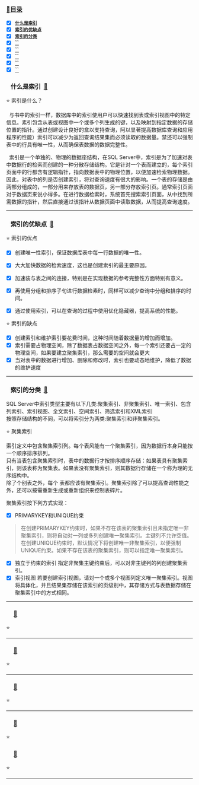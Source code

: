 ### <a  id="top" href="#top">:closed_book:目录 </a>

- [x] <a href="#01">**`什么是索引`**</a>
- [x] <a href="#02">**`索引的优缺点`**</a>
- [x] <a href="#03">**`索引的分类`**</a>
- [x] <a href="#04">**``**</a>
- [x] <a href="#05">**``**</a>
- [x] <a href="#06">**``**</a>
- [x] <a href="#07">**``**</a>
- [x] <a href="#08">**``**</a>

### &nbsp;&nbsp; <a id="01">什么是索引</a>&nbsp;&nbsp;<a href="#top">:blue_book:</a>

:star: 索引是什么？

&nbsp;&nbsp;与书中的索引一样，数据库中的索引使用户可以快速找到表或索引视图中的特定信息。素引包含从表或视图中一个或多个列生成的键，以及映射到指定数据的存储位置的指针。通过创建设计良好的盒以支持查询，阿以显著提高数据库查询和应用程序的性能）索引可以减少为返回查询结果集而必须读取的数据量。禁还可以强制表中的行具有唯一性，从而确保表数据的数据完整性。

&nbsp;&nbsp;索引是一个单独的、物理的数据座结构，在SQL Server中，索引是为了加速对表中数据行的检索而创建的一种分散存储结构。它是针对一个表而建立的，每个索引页面中的行都含有逻辑指针，指向数据表中的物理位置，以便加速检索物理数据。因此，对表中的列是否创建索引，将对查询速度有很大的影响。一个表的存储是由两部分组成的，一部分用来存放表的数据页，另一部分存放索引页。通常索引页面对于数据页来说小得多。在进行数据检索时，系统首先搜索索引页面，从中找到所需数据的指针，然后直接通过该指针从数据页面中读取数据，从而提高查询速度。

---

### &nbsp;&nbsp; <a id="02">索引的优缺点</a>&nbsp;&nbsp;<a href="#top">:blue_book:</a>

:star: 索引的优点

- [x] 创建唯一性索引，保证数据库表中每一行数据的唯一性。
- [x] 大大加快数据的检索速度，这也是创建索引的最主要原因。
- [x] 加速装与表之间的连接，特别是在实现数据的参考完整性方面特别有意义。
- [x] 再使用分组和排序子句进行数据检素时，同样可以减少查询中分组和排序的时间。
- [x] 通过使用索引，可以在查询的过程中使用优化隐藏器，提高系统的性能。


:star: 索引的缺点

- [x] 创建索引和维护索引要花费时间，这种时间随着数据量的增加而增加。
- [x] 索引需要占物理空间，除了数据表占数据空间之外，每一个索引还要占一定的物理空间，如果要建立聚集索引，那么需要的空间就会更大
- [x] 当对表中的数据进行增加、删除和修改时，索引也要动态地维护，降低了数据的维护速度

---
### &nbsp;&nbsp; <a id="03">索引的分类</a>&nbsp;&nbsp;<a href="#top">:blue_book:</a>

SQL Server中索引类型主要有以下几类:聚集索引、非聚集索引、唯一索引、包含列索引、索引视图、全文索引、空间索引、筛选索引和XML索引   
按照存储结构的不同，可以将索引分为两类:聚集索引和非聚集索引。

:star: 聚集索引

索引定义中包含聚集索引列。每个表风能有一个聚集索引，因为数据行本身只能按一个顺序排序排列。   
只有当表包含聚集索引时，表中的数据行才按排序顺序存储：如果表具有聚集索引，则该表称为聚集表。如果表没有聚集索引，则其数据行存储在一个称为理的无序结构中。    
除了个别表之外，每个 表都应该有聚集索引。聚集索引除了可以提高查询性能之外，还可以按需重新生成或重新组织来控制表碎片。

聚集索引按下列方式实现：
- [x] PRIMARYKEY和UNIQUE约束
> 在创建PRIMARYKEY约束时，如果不存在该表的聚集索引且未指定唯一非聚集索引，则将自动对一列或多列创建唯一聚集索引。主键列不允许空值。
> 在创建UNIQUE约束时，默认情况下将创建唯一非聚集索引，以便强制UNIQUE约束。如果不存在该表的聚集索引，则可以指定唯一聚集索引。
- [x] 独立于约束的索引
指定非聚集主键约束后，可以对非主键列的列创建聚集索引。
- [x] 索引视图
若要创建索引视图，请对一个或多个视图列定义唯一聚集索引。视图将具体化，并且结果集存储在该索引的页级别中，其存储方式与表数据存储在聚集索引中的方式相同。

---
### &nbsp;&nbsp; <a id="04"></a>&nbsp;&nbsp;<a href="#top">:blue_book:</a>

:star: 

---
### &nbsp;&nbsp; <a id="05"></a>&nbsp;&nbsp;<a href="#top">:blue_book:</a>

:star: 

---
### &nbsp;&nbsp; <a id="06"></a>&nbsp;&nbsp;<a href="#top">:blue_book:</a>

:star: 

---
### &nbsp;&nbsp; <a id="07"></a>&nbsp;&nbsp;<a href="#top">:blue_book:</a>

:star:

### &nbsp;&nbsp; <a id="08"></a>&nbsp;&nbsp;<a href="#top">:blue_book:</a>

:star:

---











